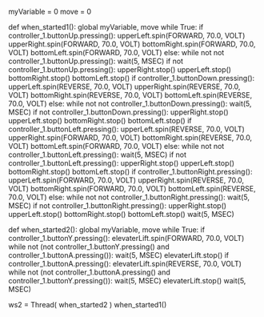 myVariable = 0
move = 0

def when_started1():
    global myVariable, move
    while True:
        if controller_1.buttonUp.pressing():
            upperLeft.spin(FORWARD, 70.0, VOLT)
            upperRight.spin(FORWARD, 70.0, VOLT)
            bottomRight.spin(FORWARD, 70.0, VOLT)
            bottomLeft.spin(FORWARD, 70.0, VOLT)
        else:
            while not not controller_1.buttonUp.pressing():
                wait(5, MSEC)
            if not controller_1.buttonUp.pressing():
                upperRight.stop()
                upperLeft.stop()
                bottomRight.stop()
                bottomLeft.stop()
        if controller_1.buttonDown.pressing():
            upperLeft.spin(REVERSE, 70.0, VOLT)
            upperRight.spin(REVERSE, 70.0, VOLT)
            bottomRight.spin(REVERSE, 70.0, VOLT)
            bottomLeft.spin(REVERSE, 70.0, VOLT)
        else:
            while not not controller_1.buttonDown.pressing():
                wait(5, MSEC)
            if not controller_1.buttonDown.pressing():
                upperRight.stop()
                upperLeft.stop()
                bottomRight.stop()
                bottomLeft.stop()
        if controller_1.buttonLeft.pressing():
            upperLeft.spin(REVERSE, 70.0, VOLT)
            upperRight.spin(FORWARD, 70.0, VOLT)
            bottomRight.spin(REVERSE, 70.0, VOLT)
            bottomLeft.spin(FORWARD, 70.0, VOLT)
        else:
            while not not controller_1.buttonLeft.pressing():
                wait(5, MSEC)
            if not controller_1.buttonLeft.pressing():
                upperRight.stop()
                upperLeft.stop()
                bottomRight.stop()
                bottomLeft.stop()
        if controller_1.buttonRight.pressing():
            upperLeft.spin(FORWARD, 70.0, VOLT)
            upperRight.spin(REVERSE, 70.0, VOLT)
            bottomRight.spin(FORWARD, 70.0, VOLT)
            bottomLeft.spin(REVERSE, 70.0, VOLT)
        else:
            while not not controller_1.buttonRight.pressing():
                wait(5, MSEC)
            if not controller_1.buttonRight.pressing():
                upperRight.stop()
                upperLeft.stop()
                bottomRight.stop()
                bottomLeft.stop()
        wait(5, MSEC)

def when_started2():
    global myVariable, move
    while True:
        if controller_1.buttonY.pressing():
            elevaterLift.spin(FORWARD, 70.0, VOLT)
            while not (not controller_1.buttonY.pressing() and controller_1.buttonA.pressing()):
                wait(5, MSEC)
            elevaterLift.stop()
        if controller_1.buttonA.pressing():
            elevaterLift.spin(REVERSE, 70.0, VOLT)
            while not (not controller_1.buttonA.pressing() and controller_1.buttonY.pressing()):
                wait(5, MSEC)
            elevaterLift.stop()
        wait(5, MSEC)

ws2 = Thread( when_started2 )
when_started1()

